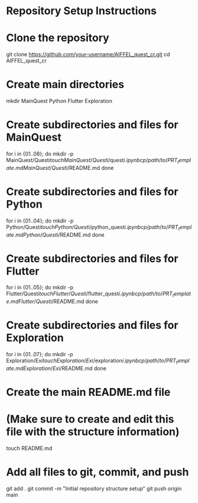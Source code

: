 # Repository Setup Instructions

# Clone the repository
git clone https://github.com/your-username/AIFFEL_quest_cr.git
cd AIFFEL_quest_cr

# Create main directories
mkdir MainQuest Python Flutter Exploration

# Create subdirectories and files for MainQuest
for i in {01..08}; do
    mkdir -p MainQuest/Quest$i
    touch MainQuest/Quest$i/quest$i.ipynb
    cp /path/to/PRT_template.md MainQuest/Quest$i/README.md
done

# Create subdirectories and files for Python
for i in {01..04}; do
    mkdir -p Python/Quest$i
    touch Python/Quest$i/python_quest$i.ipynb
    cp /path/to/PRT_template.md Python/Quest$i/README.md
done

# Create subdirectories and files for Flutter
for i in {01..05}; do
    mkdir -p Flutter/Quest$i
    touch Flutter/Quest$i/flutter_quest$i.ipynb
    cp /path/to/PRT_template.md Flutter/Quest$i/README.md
done

# Create subdirectories and files for Exploration
for i in {01..07}; do
    mkdir -p Exploration/Ex$i
    touch Exploration/Ex$i/exploration$i.ipynb
    cp /path/to/PRT_template.md Exploration/Ex$i/README.md
done

# Create the main README.md file
# (Make sure to create and edit this file with the structure information)
touch README.md

# Add all files to git, commit, and push
git add .
git commit -m "Initial repository structure setup"
git push origin main
